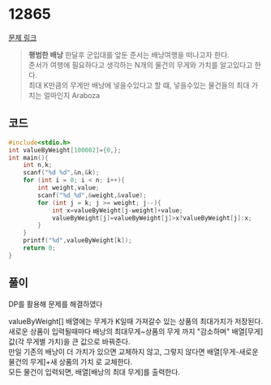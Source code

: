 # 12865

[문제 링크](https://www.acmicpc.net/problem/12865)

> __평범한 배낭__
> 한달후 군입대를 앞둔 준서는 배낭여행을 떠나고자 한다.  
> 준서가 여행에 필요하다고 생각하는 N개의 물건의 무게와 가치를 알고있다고 한다.  
> 최대 K만큼의 무게만 배낭에 넣을수있다고 할 떄, 넣을수있는 물건들의 최대 가치는 얼마인지 Araboza  

## 코드

```c
#include<stdio.h>
int valueByWeight[100002]={0,};
int main(){
    int n,k;
    scanf("%d %d",&n,&k);
    for (int i = 0; i < n; i++){
        int weight,value;
        scanf("%d %d",&weight,&value);
        for (int j = k; j >= weight; j--){
            int x=valueByWeight[j-weight]+value;
            valueByWeight[j]=valueByWeight[j]>x?valueByWeight[j]:x;
        }
    }
    printf("%d",valueByWeight[k]);
    return 0;
}
```

## 풀이

DP를 활용해 문제를 해결하였다  

valueByWeight[] 배열에는 무게가 K일때 가져갈수 있는 상품의 최대가치가 저장된다.  
새로운 상품이 입력될때마다 배낭의 최대무게~상품의 무게 까지 "감소하며" 배열\[무게] 값(각 무게별 가치)을 큰 값으로 바꿔준다.  
만일 기존의 배낭이 더 가치가 있으면 교체하지 않고, 그렇지 않다면 배열[무게-새로운 물건의 무게]+새 상품의 가치 로 교체한다.  
모든 물건이 입력되면, 배열[배낭의 최대 무게]를 출력한다.  
